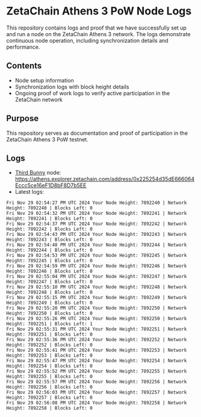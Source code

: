 # ZetaChain Athens 3 PoW Node Logs
This repository contains logs and proof that we have successfully set up and run a node on the ZetaChain Athens 3 network. The logs demonstrate continuous node operation, including synchronization details and performance.

## Contents
- Node setup information
- Synchronization logs with block height details
- Ongoing proof of work logs to verify active participation in the ZetaChain network

## Purpose
This repository serves as documentation and proof of participation in the ZetaChain Athens 3 PoW testnet.

## Logs

- [Third Bunny](https://thirdbunny.xyz/) node: https://athens.explorer.zetachain.com/address/0x225254d35dE666064Eccc5ce16eF1D8bF8D7b5EE
- Latest logs:
```
Fri Nov 29 02:54:27 PM UTC 2024 Your Node Height: 7892240 | Network Height: 7892240 | Blocks Left: 0
Fri Nov 29 02:54:32 PM UTC 2024 Your Node Height: 7892241 | Network Height: 7892241 | Blocks Left: 0
Fri Nov 29 02:54:37 PM UTC 2024 Your Node Height: 7892242 | Network Height: 7892242 | Blocks Left: 0
Fri Nov 29 02:54:43 PM UTC 2024 Your Node Height: 7892243 | Network Height: 7892243 | Blocks Left: 0
Fri Nov 29 02:54:48 PM UTC 2024 Your Node Height: 7892244 | Network Height: 7892244 | Blocks Left: 0
Fri Nov 29 02:54:53 PM UTC 2024 Your Node Height: 7892245 | Network Height: 7892245 | Blocks Left: 0
Fri Nov 29 02:54:59 PM UTC 2024 Your Node Height: 7892246 | Network Height: 7892246 | Blocks Left: 0
Fri Nov 29 02:55:04 PM UTC 2024 Your Node Height: 7892247 | Network Height: 7892247 | Blocks Left: 0
Fri Nov 29 02:55:10 PM UTC 2024 Your Node Height: 7892248 | Network Height: 7892248 | Blocks Left: 0
Fri Nov 29 02:55:15 PM UTC 2024 Your Node Height: 7892249 | Network Height: 7892249 | Blocks Left: 0
Fri Nov 29 02:55:20 PM UTC 2024 Your Node Height: 7892250 | Network Height: 7892250 | Blocks Left: 0
Fri Nov 29 02:55:26 PM UTC 2024 Your Node Height: 7892250 | Network Height: 7892251 | Blocks Left: 1
Fri Nov 29 02:55:31 PM UTC 2024 Your Node Height: 7892251 | Network Height: 7892251 | Blocks Left: 0
Fri Nov 29 02:55:36 PM UTC 2024 Your Node Height: 7892252 | Network Height: 7892252 | Blocks Left: 0
Fri Nov 29 02:55:41 PM UTC 2024 Your Node Height: 7892253 | Network Height: 7892253 | Blocks Left: 0
Fri Nov 29 02:55:47 PM UTC 2024 Your Node Height: 7892254 | Network Height: 7892254 | Blocks Left: 0
Fri Nov 29 02:55:52 PM UTC 2024 Your Node Height: 7892255 | Network Height: 7892255 | Blocks Left: 0
Fri Nov 29 02:55:57 PM UTC 2024 Your Node Height: 7892256 | Network Height: 7892256 | Blocks Left: 0
Fri Nov 29 02:56:03 PM UTC 2024 Your Node Height: 7892257 | Network Height: 7892257 | Blocks Left: 0
Fri Nov 29 02:56:08 PM UTC 2024 Your Node Height: 7892258 | Network Height: 7892258 | Blocks Left: 0
```

